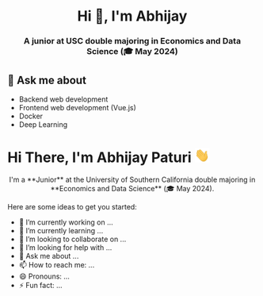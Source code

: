 <h1 align="center">Hi 👋, I'm Abhijay</h1>
<h3 align="center">A junior at USC double majoring in Economics and Data Science (🎓 May 2024)</h3>

## 💬 Ask me about
- Backend web development
- Frontend web development (Vue.js)
- Docker
- Deep Learning

<h1>Hi There, I'm Abhijay Paturi <img  src="https://raw.githubusercontent.com/ABSphreak/ABSphreak/master/gifs/Hi.gif" width="30px"></h1>

<div align="center">I'm a **Junior** at the University of Southern California double majoring in **Economics and Data Science** (🎓 May 2024). </div>

Here are some ideas to get you started:

- 🔭 I’m currently working on ...
- 🌱 I’m currently learning ...
- 👯 I’m looking to collaborate on ...
- 🤔 I’m looking for help with ...
- 💬 Ask me about ...
- 📫 How to reach me: ...
- 😄 Pronouns: ...
- ⚡ Fun fact: ...

